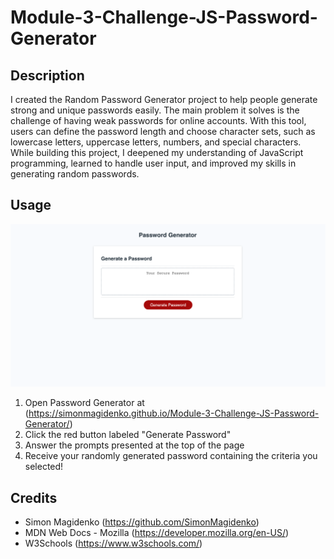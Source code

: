 # Module-3-Challenge-JS-Password-Generator

## Description

I created the Random Password Generator project to help people generate strong and unique passwords easily. The main problem it solves is the challenge of having weak passwords for online accounts. With this tool, users can define the password length and choose character sets, such as lowercase letters, uppercase letters, numbers, and special characters. While building this project, I deepened my understanding of JavaScript programming, learned to handle user input, and improved my skills in generating random passwords.

## Usage

![Screenshot of Password Generator](./Assets/Images/PasswordGenerator.png)

1. Open Password Generator at (https://simonmagidenko.github.io/Module-3-Challenge-JS-Password-Generator/)
2. Click the red button labeled "Generate Password" 
3. Answer the prompts presented at the top of the page
4. Receive your randomly generated password containing the criteria you selected!


## Credits

- Simon Magidenko (https://github.com/SimonMagidenko)
- MDN Web Docs - Mozilla (https://developer.mozilla.org/en-US/)
- W3Schools (https://www.w3schools.com/)





